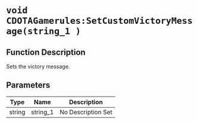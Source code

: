 # `void CDOTAGamerules:SetCustomVictoryMessage(string_1 )`
## Function Description
Sets the victory message.
## Parameters
Type|Name|Description
--|--|--
string|string_1|No Description Set
